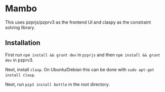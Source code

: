 # Mambo

This uses pzprjs/pzprv3 as the frontend UI and claspy as the constraint solving library.

## Installation
First run `npm install && grunt dev` in `pzprjs` and then `npm install && grunt dev` in pzprv3.

Next, install `clasp`. On Ubuntu/Debian this can be done with `sudo apt-get install clasp`.

Next, run `pip3 install bottle` in the root directory.
